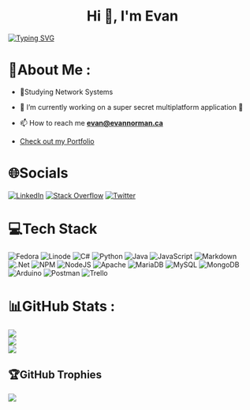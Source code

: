 
<h1 align="center">Hi 👋, I'm Evan</h1>


[![Typing SVG](https://readme-typing-svg.herokuapp.com?size=30&center=true&multiline=true&width=800&height=100&lines=A+passionate+networking+student+from+Canada)](https://git.io/typing-svg)

# 💫About Me :
- 🏫Studying Network Systems

- 🔭 I’m currently working on a super secret multiplatform application 👀

- 📫 How to reach me **evan@evannorman.ca**

- [Check out my Portfolio](https://evannorman.ca)


# 🌐Socials
[![LinkedIn](https://img.shields.io/badge/LinkedIn-%230077B5.svg?logo=linkedin&logoColor=white)](https://linkedin.com/in/evan-norman3b9901211) [![Stack Overflow](https://img.shields.io/badge/-Stackoverflow-FE7A16?logo=stack-overflow&logoColor=white)](https://stackoverflow.com/users/12752379) [![Twitter](https://img.shields.io/badge/Twitter-%231DA1F2.svg?logo=Twitter&logoColor=white)](https://twitter.com/ANetPhoenix) 

# 💻Tech Stack
![Fedora](https://img.shields.io/badge/Fedora-294172?style=for-the-badge&logo=fedora&logoColor=white) ![Linode](https://img.shields.io/badge/linode-00A95C?style=for-the-badge&logo=linode&logoColor=white) ![C#](https://img.shields.io/badge/c%23-%23239120.svg?style=for-the-badge&logo=c-sharp&logoColor=white) ![Python](https://img.shields.io/badge/python-3670A0?style=for-the-badge&logo=python&logoColor=ffdd54) ![Java](https://img.shields.io/badge/java-%23ED8B00.svg?style=for-the-badge&logo=java&logoColor=white) ![JavaScript](https://img.shields.io/badge/javascript-%23323330.svg?style=for-the-badge&logo=javascript&logoColor=%23F7DF1E) ![Markdown](https://img.shields.io/badge/markdown-%23000000.svg?style=for-the-badge&logo=markdown&logoColor=white) ![.Net](https://img.shields.io/badge/.NET-5C2D91?style=for-the-badge&logo=.net&logoColor=white) ![NPM](https://img.shields.io/badge/NPM-%23000000.svg?style=for-the-badge&logo=npm&logoColor=white) ![NodeJS](https://img.shields.io/badge/node.js-6DA55F?style=for-the-badge&logo=node.js&logoColor=white) ![Apache](https://img.shields.io/badge/apache-%23D42029.svg?style=for-the-badge&logo=apache&logoColor=white) ![MariaDB](https://img.shields.io/badge/MariaDB-003545?style=for-the-badge&logo=mariadb&logoColor=white) ![MySQL](https://img.shields.io/badge/mysql-%2300f.svg?style=for-the-badge&logo=mysql&logoColor=white) ![MongoDB](https://img.shields.io/badge/MongoDB-%234ea94b.svg?style=for-the-badge&logo=mongodb&logoColor=white) ![Arduino](https://img.shields.io/badge/-Arduino-00979D?style=for-the-badge&logo=Arduino&logoColor=white) ![Postman](https://img.shields.io/badge/Postman-FF6C37?style=for-the-badge&logo=postman&logoColor=white) ![Trello](https://img.shields.io/badge/Trello-%23026AA7.svg?style=for-the-badge&logo=Trello&logoColor=white)

# 📊GitHub Stats :
![](https://github-readme-stats.vercel.app/api?username=goldentg&theme=gruvbox&hide_border=false&include_all_commits=false&count_private=false)<br/>
![](https://github-readme-streak-stats.herokuapp.com/?user=goldentg&theme=gruvbox&hide_border=false)<br/>
![](https://github-readme-stats.vercel.app/api/top-langs/?username=goldentg&theme=gruvbox&hide_border=false&include_all_commits=false&count_private=false&layout=compact)

## 🏆GitHub Trophies
![](https://github-profile-trophy.vercel.app/?username=goldentg&theme=radical&no-frame=false&no-bg=false&margin-w=4)

